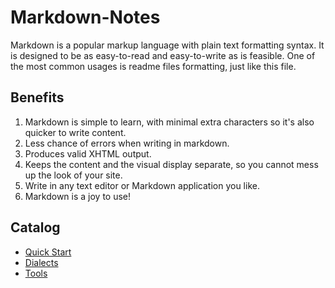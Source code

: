 # Markdown-Notes
Markdown is a popular markup language with plain text formatting syntax. It is designed to be as easy-to-read and easy-to-write as is feasible. One of the most common usages is readme files formatting, just like this file. 
## Benefits
1. Markdown is simple to learn, with minimal extra characters so it's also quicker to write content.
2. Less chance of errors when writing in markdown.
3. Produces valid XHTML output.
4. Keeps the content and the visual display separate, so you cannot mess up the look of your site.
5. Write in any text editor or Markdown application you like.
6. Markdown is a joy to use!
## Catalog
* [Quick Start](./QuickStart.md)
* [Dialects](./Dialects.md)
* [Tools](./Tools.md)
